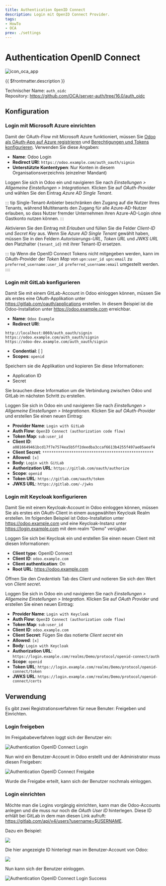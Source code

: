 ```yaml
---
title: Authentication OpenID Connect
description: Login mit OpenID Connect Provider.
tags:
- HowTo
- OCA
prev: ./settings
---
```

# Authentication OpenID Connect
![icon_oca_app](attachments/icon_oca_app.png)

{{ $frontmatter.description }}

Technischer Name: `auth_oidc`\
Repository: <https://github.com/OCA/server-auth/tree/16.0/auth_oidc>

## Konfiguration

### Login mit Microsoft Azure einrichten

Damit der OAuth-Flow mit Microsoft Azure funktioniert, müssen Sie [Odoo als OAuth-App auf Azure registrieren](Settings%20OAuth.md#Odoo%20als%20OAuth-App%20auf%20Azure%20registrieren) und [Berechtigungen und Tokens konfigurieren](https://github.com/OCA/server-auth/tree/16.0/auth_oidc#setup-for-microsoft-azure). Verwenden Sie diese Angaben:

* **Name**: Odoo Login
* **Redirect URI**: `https://odoo.example.com/auth_oauth/signin`
* **Unterstützte Kontentypen**: Nur Konten in diesem Organisationsverzeichnis (einzelner Mandant)

Loggen Sie sich in Odoo ein und navigieren Sie nach *Einstellungen > Allgemeine Einstellungen > Integrationen*. Klicken Sie auf *OAuth-Provider* und wählen Sie den Eintrag *Azure AD Single Tenant*.

::: tip
Single-Tenant-Anbieter beschränken den Zugang auf die Nutzer Ihres Tenants, während Multitenants den Zugang für alle Azure-AD-Nutzer erlauben, so dass Nutzer fremder Unternehmen ihren Azure-AD-Login ohne Gastkonto nutzen können.
:::

Aktivieren Sie den Eintrag mit *Erlauben* und füllen Sie die Felder *Client-ID* und *Secret Key* aus. Wenn Sie *Azure AD Single Tenant* gewählt haben, müssen Sie in den Feldern *Autorisierungs-URL*, *Token URL* und *JWKS URL* den Platzhalter `{tenant_id}` mit ihrer Tenant-ID ersetzen.

::: tip
Wenn die OpenID Connect Tokens nicht mitgegeben werden, kann im OAuth-Provider der *Token Map* von `upn:user_id upn:email` zu `preferred_username:user_id preferred_username:email` umgestellt werden.
::::

### Login mit GitLab konfigurieren

Damit Sie mit einem GitLab-Account in Odoo einloggen können, müssen Sie als erstes eine OAuth-Applikation unter <https://gitlab.com/oauth/applications> erstellen. In diesem Beispiel ist die Odoo-Installation unter <https://odoo.example.com> erreichbar.

* **Name**: `Odoo Example`
* **Redirect URI**:

```
http://localhost:8069/auth_oauth/signin
https://odoo.example.com/auth_oauth/signin
https://odoo-dev.example.com/auth_oauth/signin
```

* **Condential**: [ ]
* **Scopes**: `openid`

Speichern sie die Applikation und kopieren Sie diese Informationen:

* Application ID
* Secret

Sie brauchen diese Information um die Verbindung zwischen Odoo und GitLab im nächsten Schritt zu erstellen.

Loggen Sie sich in Odoo ein und navigieren Sie nach *Einstellungen > Allgemeine Einstellungen > Integrationen*. Klicken Sie auf *OAuth-Provider* und erstellen Sie einen neuen Eintrag:

* **Provider Name**: `Login with GitLab`
* **Auth Flow**: `OpenID Connect (authorization code flow)`
* **Token Map**: `sub:user_id`
* **Client ID**: `a0816649461bcd17f7e7574ea5b5ff2deedba3ccaf6613b4255f497ae05aeef4`
* **Client Secret**: `**************************************************`
* **Allowed**: `[x]`
* **Body**: `Login with GitLab`
* **Authorization URL**: `https://gitlab.com/oauth/authorize`
* **Scope**: `openid`
* **Token URL**: `https://gitlab.com/oauth/token`
* **JWKS URL**: `https://gitlab.com/-/jwks`

### Login mit Keycloak konfigurieren

Damit Sie mit einem Keycloak-Account in Odoo einloggen können, müssen Sie als erstes ein OAuth-Client in einem ausgewählten Keycloak Realm erstellen. Im folgenden Beispiel ist Odoo-Installation unter <https://odoo.example.com> und eine Keycloak-Instanz unter <https://login.example.com> mit dem realm "Demo" verügbar.

Loggen Sie sich bei Keycloak ein und erstellen Sie einen neuen Client mit diesen Informationen:

* **Client type**: OpenID Connect
* **Client ID**: `odoo.example.com`
* **Client authentication**: On
* **Root URL**: <https://odoo.example.com>

Öffnen Sie den *Credentials* Tab des Client und notieren Sie sich den Wert von *Client secret*.

Loggen Sie sich in Odoo ein und navigieren Sie nach *Einstellungen > Allgemeine Einstellungen > Integration*. Klicken Sie auf *OAuth Provider* und erstellen Sie einen neuen Eintrag:

* **Provider Name**: `Login with Keycloak`
* **Auth Flow**: `OpenID Connect (authorization code flow)`
* **Token Map**: `sub:user_id`
* **Client ID**: `odoo.example.com`
* **Client Secret**: Fügen Sie das notierte *Client secret* ein
* **Allowed**: `[x]`
* **Body**: `Login with Keycloak`
* **Authorization URL**: `https://login.example.com/realms/Demo/protocol/openid-connect/auth`
* **Scope**: `openid`
* **Token URL**: `https://login.example.com/realms/Demo/protocol/openid-connect/token`
* **JWKS URL**: `https://login.example.com/realms/Demo/protocol/openid-connect/certs`

## Verwendung

Es gibt zwei Registrationsverfahren für neue Benuter: Freigeben und Einrichten.

### Login freigeben

Im Freigababeverfahren loggt sich der Benutzer ein:

![Authentication OpenID Connect Login](attachments/Authentication%20OpenID%20Connect%20Login.gif)

Nun wird ein Benutzer-Account in Odoo erstellt und der Administrator muss diesen Freigeben:

![Authentication OpenID Connect Freigabe](attachments/Authentication%20OpenID%20Connect%20Freigabe.gif)

Wurde die Freigabe erteilt, kann sich der Benutzer nochmals einloggen.

### Login einrichten

Möchte man die Logins vorgängig einrichten, kann man die Odoo-Accounts anlegen und die muss nur noch die *OAuth User ID* hinterlegen. Diese ID erhlält bei GitLab in dem man diesen Link aufruft: <https://gitlab.com/api/v4/users?username=$USERNAME>.

Dazu ein Beispiel:

![](attachments/Authentication%20OpenID%20Connect%20User%20ID.png)

Die hier angezeigte ID hinterlegt man im Benutzer-Account von Odoo:

![](attachments/Authentication%20OpenID%20Connect%20OAuth%20User%20ID.png)

Nun kann sich der Benutzer einloggen.

![Authentication OpenID Connect Login Success](attachments/Authentication%20OpenID%20Connect%20Login%20Success.gif)
